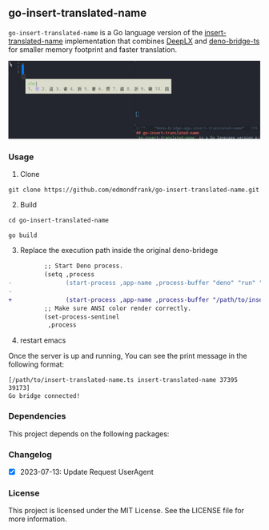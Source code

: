 ## go-insert-translated-name
`go-insert-translated-name` is a Go language version of the [insert-translated-name](https://github.com/manateelazycat/insert-translated-name) implementation that combines [DeepLX](https://github.com/OwO-Network/DeepLX) and [deno-bridge-ts](https://github.com/manateelazycat/deno-bridge-ts) for smaller memory footprint and faster translation.

![demo](./demo.gif)

### Usage
1. Clone
```
git clone https://github.com/edmondfrank/go-insert-translated-name.git
```
2. Build
```
cd go-insert-translated-name
```
```
go build
```
3. Replace the execution path inside the original deno-bridege
```diff
          ;; Start Deno process.
          (setq ,process
-               (start-process ,app-name ,process-buffer "deno" "run" "-A" "--unstable" ,ts-path ,app-name ,deno-port ,emacs-port))
-
+               (start-process ,app-name ,process-buffer "/path/to/insert-translated-name/insert-translated-name", ts-path, app-name, deno-port, emacs-port))
          ;; Make sure ANSI color render correctly.
          (set-process-sentinel
           ,process

```

4. restart emacs

Once the server is up and running, You can see the print message in the following format:

```
[/path/to/insert-translated-name.ts insert-translated-name 37395 39173]
Go bridge connected!
```



### Dependencies
This project depends on the following packages:

### Changelog
  * [X] 2023-07-13: Update Request UserAgent

### License
This project is licensed under the MIT License. See the LICENSE file for more information.
